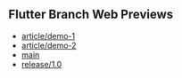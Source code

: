 ## Flutter Branch Web Previews

- [article/demo-1](./article/demo-1/)
- [article/demo-2](./article/demo-2/)
- [main](./main/)
- [release/1.0](./release/1.0/)
